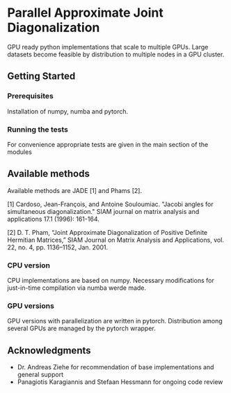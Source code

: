 # Parallel Approximate Joint Diagonalization

GPU ready python implementations that scale to multiple GPUs.
Large datasets become feasible by distribution to multiple nodes in a GPU cluster.

## Getting Started

### Prerequisites

Installation of numpy, numba and pytorch.

### Running the tests

For convenience appropriate tests are given in the main section of the modules


## Available methods

Available methods are JADE [1] and Phams [2].

[1] Cardoso, Jean-François, and Antoine Souloumiac. "Jacobi angles for simultaneous diagonalization." SIAM journal on matrix analysis and applications 17.1 (1996): 161-164.

[2] D. T. Pham, “Joint Approximate Diagonalization of Positive Definite Hermitian Matrices,” SIAM Journal on Matrix Analysis and Applications, vol. 22, no. 4, pp. 1136–1152, Jan. 2001.

### CPU version
CPU implementations are based on numpy. Necessary modifications for just-in-time compilation via numba werde made.

### GPU versions
GPU versions with parallelization are written in pytorch.
Distribution among several GPUs are managed by the pytorch wrapper.

## Acknowledgments

* Dr. Andreas Ziehe for recommendation of base implementations and general support
* Panagiotis Karagiannis and Stefaan Hessmann for ongoing code review

